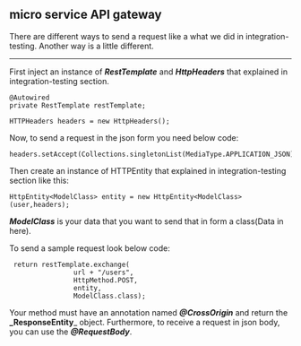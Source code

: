 ## micro service API gateway
There are different ways to send a request like a what we did in integration-testing.
Another way is a little different.
___
First inject an instance of **_RestTemplate_** and **_HttpHeaders_** that explained in integration-testing section. 
```
@Autowired
private RestTemplate restTemplate;

HTTPHeaders headers = new HttpHeaders();
```

Now, to send a request in the json form you need below code:

```
headers.setAccept(Collections.singletonList(MediaType.APPLICATION_JSON));
```

Then create an instance of HTTPEntity that explained in integration-testing section like this:

```
HttpEntity<ModelClass> entity = new HttpEntity<ModelClass>(user,headers);
```

**_ModelClass_** is your data that you want to send that in form a class(Data in here).

To send a sample request look below code:
```
 return restTemplate.exchange(
                url + "/users",
                HttpMethod.POST,
                entity,
                ModelClass.class);
```

Your method must have an annotation named **_@CrossOrigin_** and return the **_ResponseEntity<DataClass>**_ object.
Furthermore, to receive a request in json body, you can use the **_@RequestBody_**.
 
